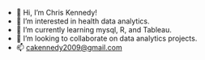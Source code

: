 - 👋 Hi, I’m Chris Kennedy!
- 👀 I’m interested in health data analytics.
- 🌱 I’m currently learning mysql, R, and Tableau.
- 💞️ I’m looking to collaborate on data analytics projects.
- 📫 cakennedy2009@gmail.com

<!---
chriskennedy702/chriskennedy702 is a ✨ special ✨ repository because its `README.md` (this file) appears on your GitHub profile.
You can click the Preview link to take a look at your changes.
--->
